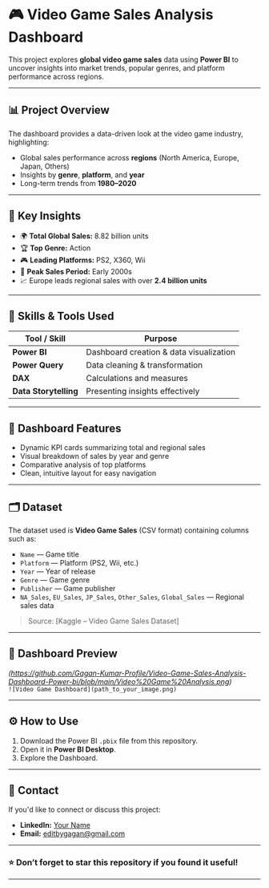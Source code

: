 # 🎮 Video Game Sales Analysis Dashboard

This project explores **global video game sales** data using **Power BI** to uncover insights into market trends, popular genres, and platform performance across regions.

---

## 📊 Project Overview

The dashboard provides a data-driven look at the video game industry, highlighting:
- Global sales performance across **regions** (North America, Europe, Japan, Others)
- Insights by **genre**, **platform**, and **year**
- Long-term trends from **1980–2020**

---

## 🚀 Key Insights

- 🌍 **Total Global Sales:** 8.82 billion units  
- 🏆 **Top Genre:** Action  
- 🎮 **Leading Platforms:** PS2, X360, Wii  
- 📅 **Peak Sales Period:** Early 2000s  
- 📈 Europe leads regional sales with over **2.4 billion units**

---

## 🧠 Skills & Tools Used

| Tool / Skill | Purpose |
|---------------|----------|
| **Power BI** | Dashboard creation & data visualization | Canva
| **Power Query** | Data cleaning & transformation |
| **DAX** | Calculations and measures |
| **Data Storytelling** | Presenting insights effectively |

---

## 🧩 Dashboard Features

- Dynamic KPI cards summarizing total and regional sales  
- Visual breakdown of sales by year and genre  
- Comparative analysis of top platforms  
- Clean, intuitive layout for easy navigation

---

## 🗂️ Dataset

The dataset used is **Video Game Sales** (CSV format) containing columns such as:
- `Name` — Game title  
- `Platform` — Platform (PS2, Wii, etc.)  
- `Year` — Year of release  
- `Genre` — Game genre  
- `Publisher` — Game publisher  
- `NA_Sales`, `EU_Sales`, `JP_Sales`, `Other_Sales`, `Global_Sales` — Regional sales data  

> Source: [Kaggle – Video Game Sales Dataset]

---

## 📸 Dashboard Preview

*(https://github.com/Gagan-Kumar-Profile/Video-Game-Sales-Analysis-Dashboard-Power-bi/blob/main/Video%20Game%20Analysis.png)*  
`![Video Game Dashboard](path_to_your_image.png)`

---

## ⚙️ How to Use

1. Download the Power BI `.pbix` file from this repository.  
2. Open it in **Power BI Desktop**.  
3. Explore the Dashboard.  

---

## 💬 Contact

If you'd like to connect or discuss this project:
- **LinkedIn:** [Your Name](https://www.linkedin.com/in/gagan-kumar-05b66326b/)
- **Email:** editbygagan@gmail.com  

---

### ⭐ Don’t forget to star this repository if you found it useful!

---

